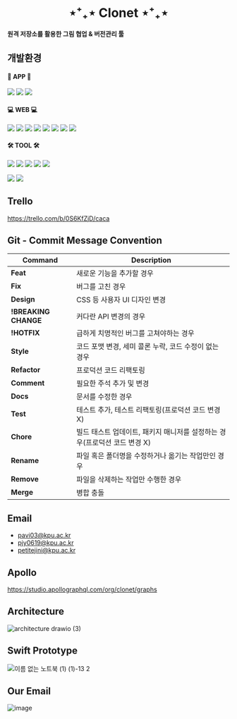 <div align='center' ><h1> ⋆⁺₊⋆ Clonet ⋆⁺₊⋆ </h1> </div>
            
<h4> 원격 저장소를 활용한 그림 협업 & 버전관리 툴</h4>

## 개발환경
#### 📱 APP 📱
<img src="https://img.shields.io/badge/SwiftUI-F05138?style=flat-square&logo=Swift&logoColor=white"/> <img src="https://img.shields.io/badge/Apollo-311C87?style=flat-square&logo=ApolloGraphQL&logoColor=white"/> <img src="https://img.shields.io/badge/GraphQL-E10098?style=flat-square&logo=GraphQL&logoColor=white"/> 

#### 💻 WEB 💻
<img src="https://img.shields.io/badge/JavaScript-F7DF1E?style=flat-square&logo=JavaScript&logoColor=white"/> <img src="https://img.shields.io/badge/SpringBoot-6DB33F?style=flat-square&logo=SpringBoot&logoColor=white"/> <img src="https://img.shields.io/badge/NGINX-009639?style=flat-square&logo=NGINX&logoColor=white"/> <img src="https://img.shields.io/badge/Docker-2496ED?style=flat-square&logo=Docker&logoColor=white"/> <img src="https://img.shields.io/badge/ApacheKafka-231F20?style=flat-square&logo=ApacheKafka&logoColor=white"/>
<img src="https://img.shields.io/badge/Grafana-F46800?style=flat-square&logo=Grafana&logoColor=white"/> 
<img src="https://img.shields.io/badge/Prometheus-E6522C?style=flat-square&logo=Prometheus&logoColor=white"/>
<img src="https://img.shields.io/badge/Selenium-43B02A?style=flat-square&logo=Selenium&logoColor=white"/>

#### 🛠 TOOL 🛠
<img src="https://img.shields.io/badge/Jenkins-D24939?style=flat-square&logo=Jenkins&logoColor=white"/> <img src="https://img.shields.io/badge/AmazonAWS-232F3E?style=flat-square&logo=AmazonAWS&logoColor=white"/> <img src="https://img.shields.io/badge/AmazonS3-569A31?style=flat-square&logo=AmazonS3&logoColor=white"/> <img src="https://img.shields.io/badge/MySQL-4479A1?style=flat-square&logo=MySQL&logoColor=white"/> <img src="https://img.shields.io/badge/MySQL-4479A1?style=flat-square&logo=MySQL&logoColor=white"/> 

<img src="https://img.shields.io/badge/Github-181717?style=flat-square&logo=Github&logoColor=white"/> <img src="https://img.shields.io/badge/Apache-D22128"/> 

## Trello
https://trello.com/b/0S6KfZjD/caca

## Git - Commit Message Convention
| Command  | Description |
| -------- | ----------- |
| **Feat** |새로운 기능을 추가할 경우|
|**Fix**|버그를 고친 경우|
|**Design**| CSS 등 사용자 UI 디자인 변경|
|**!BREAKING CHANGE**| 커다란 API 변경의 경우|
|**!HOTFIX**| 급하게 치명적인 버그를 고쳐야하는 경우|
|**Style**| 코드 포맷 변경, 세미 콜론 누락, 코드 수정이 없는 경우|
|**Refactor**| 프로덕션 코드 리팩토링|
|**Comment**| 필요한 주석 추가 및 변경|
|**Docs**| 문서를 수정한 경우|
|**Test**| 테스트 추가, 테스트 리팩토링(프로덕션 코드 변경 X)|
|**Chore**| 빌드 태스트 업데이트, 패키지 매니저를 설정하는 경우(프로덕션 코드 변경 X)|
|**Rename**| 파일 혹은 폴더명을 수정하거나 옮기는 작업만인 경우|
|**Remove**| 파일을 삭제하는 작업만 수행한 경우|
|**Merge**| 병합 충돌|


## Email
* pavi03@kpu.ac.kr
* pjy0619@kpu.ac.kr
* petitejini@kpu.ac.kr

## Apollo
https://studio.apollographql.com/org/clonet/graphs

## Architecture
![architecture drawio (3)](https://user-images.githubusercontent.com/79956705/154617966-c5f6b172-c957-42c9-bf8c-0937cddd2c9d.png)


## Swift Prototype
![이름 없는 노트북 (1) (1)-13 2](https://user-images.githubusercontent.com/79956705/152506189-ad6484e2-e19c-4a53-8710-5230461b6c7b.jpg)

## Our Email
![image](https://user-images.githubusercontent.com/67986703/152916124-30ef40e4-c906-420a-b184-a1e7c8bec27f.png)

